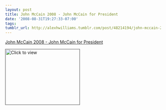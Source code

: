 ```yaml
---
layout: post
title: John McCain 2008 - John McCain for President
date: '2008-08-31T19:27:33-07:00'
tags: 
tumblr_url: http://alexhwilliams.tumblr.com/post/48214194/john-mccain-2008-john-mccain-for-president
---
```

<a href="https://www.iterasi.net/OpenViewer.aspx?sqrlitid=RdcCdmH0_UWxqDLohRDhAg">John McCain 2008 - John McCain for President</a><br/><p><a href="https://www.iterasi.net/OpenViewer.aspx?sqrlitid=RdcCdmH0_UWxqDLohRDhAg" target="_blank"> <img src="http://AssetHost01a.iterasi.net/ec2eb670e447/94d5ad32ba6b/ff6f9e86baa1/bd7db367a3b8/b3576978-b908-4755-87ac-406a362a43bc/thumbnail.jpg???20080901022711???KhReuy6joeuPopRituZmfjl+mhR4UHHA8lUZ5NA3m7Yzm3iX7p3utiE6MfnPqmKhfH+Inu8x1ZttJbWRGrUYpdI42UaMAjKpoz2k5HW/B1L1OMR7Pai4NqYeA9sooFnrEND6Ioh+/exAJxrx6U56FIFtvtr+C3owW2RyMEGF+cM=" width="240" height="180" style="border:solid 1px #666" alt="Click to view"/></a></p>
